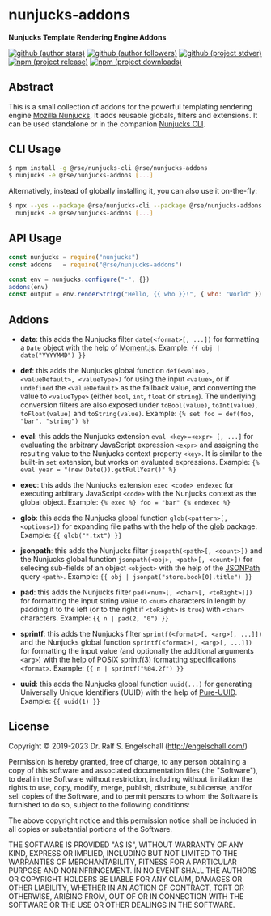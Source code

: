 
nunjucks-addons
===============

**Nunjucks Template Rendering Engine Addons**

[![github (author stars)](https://img.shields.io/github/stars/rse?logo=github&label=author%20stars&color=%233377aa)](https://github.com/rse)
[![github (author followers)](https://img.shields.io/github/followers/rse?label=author%20followers&logo=github&color=%234477aa)](https://github.com/rse)
[![github (project stdver)](https://img.shields.io/github/package-json/stdver/rse/nunjucks-addons?logo=github&label=project%20stdver&color=%234477aa)](https://github.com/rse/nunjucks-addons)
<br/>
[![npm (project release)](https://img.shields.io/npm/v/%40rse/nunjucks-addons?logo=npm&label=npm%20release&color=%23cc3333)](https://npmjs.com/@rse/nunjucks-addons)
[![npm (project downloads)](https://img.shields.io/npm/dm/%40rse/nunjucks-addons?logo=npm&label=npm%20downloads&color=%23cc3333)](https://npmjs.com/@rse/nunjucks-addons)

Abstract
--------

This is a small collection of addons for the powerful templating
rendering engine [Mozilla Nunjucks](https://mozilla.github.io/nunjucks/).
It adds reusable globals, filters and extensions. It can be used
standalone or in the companion [Nunjucks CLI](https://github.com/rse/nunjucks-cli/).

CLI Usage
---------

```sh
$ npm install -g @rse/nunjucks-cli @rse/nunjucks-addons
$ nunjucks -e @rse/nunjucks-addons [...]
```

Alternatively, instead of globally installing it, you can also use it on-the-fly:

```sh
$ npx --yes --package @rse/nunjucks-cli --package @rse/nunjucks-addons -- \
  nunjucks -e @rse/nunjucks-addons [...]
```

API Usage
---------

```js
const nunjucks = require("nunjucks")
const addons   = require("@rse/nunjucks-addons")

const env = nunjucks.configure("-", {})
addons(env)
const output = env.renderString("Hello, {{ who }}!", { who: "World" })
```

Addons
------

- **date**: this adds the Nunjucks filter `date(<format>[, ...])`
  for formatting a `Date` object with the help of
  [Moment.js](https://momentjs.com/).
  Example: `{{ obj | date("YYYYMMD") }}`

- **def**: this adds the Nunjucks global function `def(<value>, <valueDefault>, <valueType>)`
  for using the input `<value>`, or if `undefined` the `<valueDefault>` as the fallback value, 
  and converting the value to `<valueType>` (either `bool`, `int`, `float` or `string`).
  The underlying conversion filters are also exposed under `toBool(value)`, `toInt(value)`,
  `toFloat(value)` and `toString(value)`.
  Example: `{% set foo = def(foo, "bar", "string") %}`

- **eval**: this adds the Nunjucks extension `eval <key>=<expr> [, ...]`
  for evaluating the arbitrary JavaScript expression `<expr>` and assigning 
  the resulting value to the Nunjucks context property `<key>`. It is
  similar to the built-in `set` extension, but works on evaluated expressions.
  Example: `{% eval year = "(new Date()).getFullYear()" %}`

- **exec**: this adds the Nunjucks extension `exec <code> endexec`
  for executing arbitrary JavaScript `<code>` with the
  Nunjucks context as the global object.
  Example: `{% exec %} foo = "bar" {% endexec %}`

- **glob**: this adds the Nunjucks global function `glob(<pattern>[, <options>])`
  for expanding file paths with the help of the [glob](https://npmjs.com/glob) package.
  Example: `{{ glob("*.txt") }}`

- **jsonpath**: this adds the Nunjucks filter `jsonpath(<path>[, <count>])`
  and the Nunjucks global function `jsonpath(<obj>, <path>[, <count>])`
  for selecing sub-fields of an object `<object>` with the help of the
  [JSONPath](https://goessner.net/articles/JsonPath/) query `<path>`.
  Example: `{{ obj | jsonpat("store.book[0].title") }}`

- **pad**: this adds the Nunjucks filter `pad(<num>[, <char>[, <toRight>]])`
  for formatting the input string value to `<num>` characters in length by 
  padding it to the left (or to the right if `<toRight>` is `true`) with
  `<char>` characters.
  Example: `{{ n | pad(2, "0") }}`

- **sprintf**: this adds the Nunjucks filter `sprintf(<format>[, <arg>[, ...]])`
  and the Nunjucks global function `sprintf(<format>[, <arg>[, ...]])`
  for formatting the input value (and optionally the additional arguments `<arg>`)
  with the help of POSIX sprintf(3) formatting specifications `<format>`.
  Example: `{{ n | sprintf("%04.2f") }}`

- **uuid**: this adds the Nunjucks global function `uuid(...)` 
  for generating Universally Unique Identifiers (UUID) with the help
  of [Pure-UUID](https://npmjs.com/pure-uuid).
  Example: `{{ uuid(1) }}`

License
-------

Copyright &copy; 2019-2023 Dr. Ralf S. Engelschall (http://engelschall.com/)

Permission is hereby granted, free of charge, to any person obtaining
a copy of this software and associated documentation files (the
"Software"), to deal in the Software without restriction, including
without limitation the rights to use, copy, modify, merge, publish,
distribute, sublicense, and/or sell copies of the Software, and to
permit persons to whom the Software is furnished to do so, subject to
the following conditions:

The above copyright notice and this permission notice shall be included
in all copies or substantial portions of the Software.

THE SOFTWARE IS PROVIDED "AS IS", WITHOUT WARRANTY OF ANY KIND,
EXPRESS OR IMPLIED, INCLUDING BUT NOT LIMITED TO THE WARRANTIES OF
MERCHANTABILITY, FITNESS FOR A PARTICULAR PURPOSE AND NONINFRINGEMENT.
IN NO EVENT SHALL THE AUTHORS OR COPYRIGHT HOLDERS BE LIABLE FOR ANY
CLAIM, DAMAGES OR OTHER LIABILITY, WHETHER IN AN ACTION OF CONTRACT,
TORT OR OTHERWISE, ARISING FROM, OUT OF OR IN CONNECTION WITH THE
SOFTWARE OR THE USE OR OTHER DEALINGS IN THE SOFTWARE.

